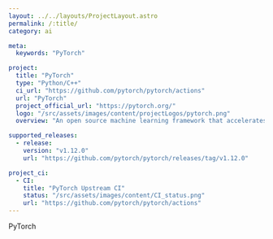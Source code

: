```yaml
---
layout: ../../layouts/ProjectLayout.astro
permalink: /:title/
category: ai

meta:
  keywords: "PyTorch"

project:
  title: "PyTorch"
  type: "Python/C++"
  ci_url: "https://github.com/pytorch/pytorch/actions"
  url: "PyTorch"
  project_official_url: "https://pytorch.org/"
  logo: "/src/assets/images/content/projectLogos/pytorch.png"
  overview: "An open source machine learning framework that accelerates the path from research prototyping to production deployment."

supported_releases:
  - release:
    version: "v1.12.0"
    url: "https://github.com/pytorch/pytorch/releases/tag/v1.12.0"

project_ci:
  - CI:
    title: "PyTorch Upstream CI"
    status: "/src/assets/images/content/CI_status.png"
    url: "https://github.com/pytorch/pytorch/actions"
---
```


<p>PyTorch</p>
